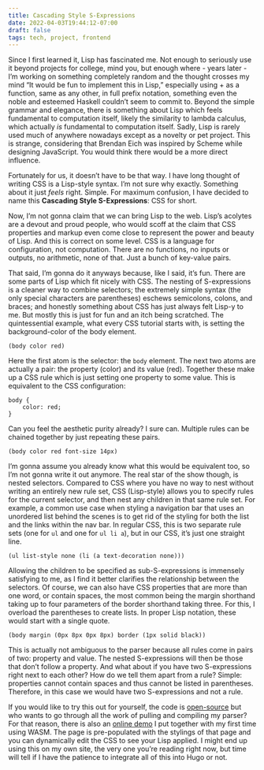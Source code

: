```yaml
---
title: Cascading Style S-Expressions
date: 2022-04-03T19:44:12-07:00
draft: false
tags: tech, project, frontend
---
```


Since I first learned it, Lisp has fascinated me. Not enough to seriously use it beyond projects for college, mind you, but enough where - years later - I’m working on something completely random and the thought crosses my mind “It would be fun to implement this in Lisp,” especially using + as a function, same as any other, in full prefix notation, something even the noble and esteemed Haskell couldn’t seem to commit to. Beyond the simple grammar and elegance, there is something about Lisp which feels fundamental to computation itself, likely the similarity to lambda calculus, which actually *is* fundamental to computation itself. Sadly, Lisp is rarely used much of anywhere nowadays except as a novelty or pet project. This is strange, considering that Brendan Eich was inspired by Scheme while designing JavaScript. You would think there would be a more direct influence.

Fortunately for us, it doesn’t have to be that way. I have long thought of writing CSS is a Lisp-style syntax. I’m not sure why exactly. Something about it just *feels* right. Simple. For maximum confusion, I have decided to name this **Cascading Style S-Expressions**: CSS for short.

Now, I’m not gonna claim that we can bring Lisp to the web. Lisp’s acolytes are a devout and proud people, who would scoff at the claim that CSS properties and markup even come close to represent the power and beauty of Lisp. And this is correct on some level. CSS is a language for configuration, not computation. There are no functions, no inputs or outputs, no arithmetic, none of that. Just a bunch of key-value pairs. 

That said, I’m gonna do it anyways because, like I said, it’s fun. There are some parts of Lisp which fit nicely with CSS. The nesting of S-expressions is a cleaner way to combine selectors; the extremely simple syntax (the only special characters are parentheses) eschews semicolons, colons, and braces; and honestly something about CSS has just always felt Lisp-y to me. But mostly this is just for fun and an itch being scratched. The quintessential example, what every CSS tutorial starts with, is setting the background-color of the body element.

```
(body color red)
```

Here the first atom is the selector: the `body` element. The next two atoms are actually a pair: the property (color) and its value (red). Together these make up a CSS rule which is just setting one property to some value. This is equivalent to the CSS configuration:

```
body {
    color: red;
}
```

Can you feel the aesthetic purity already? I sure can. Multiple rules can be chained together by just repeating these pairs.

```
(body color red font-size 14px)
```

I’m gonna assume you already know what this would be equivalent too, so I’m not gonna write it out anymore. The real star of the show though, is nested selectors. Compared to CSS where you have no way to nest without writing an entirely new rule set, CSS (Lisp-style) allows you to specify rules for the current selector, and then nest any children in that same rule set. For example, a common use case when styling a navigation bar that uses an unordered list behind the scenes is to get rid of the styling for both the list and the links within the nav bar. In regular CSS, this is two separate rule sets (one for `ul` and one for `ul li a`), but in our CSS, it’s just one straight line.

```
(ul list-style none (li (a text-decoration none)))
```

Allowing the children to be specified as sub-S-expressions is immensely satisfying to me, as I find it better clarifies the relationship between the selectors. Of course, we can also have CSS properties that are more than one word, or contain spaces, the most common being the margin shorthand taking up to four parameters of the border shorthand taking three. For this, I overload the parentheses to create lists. In proper Lisp notation, these would start with a single quote.

```
(body margin (0px 8px 0px 8px) border (1px solid black))
```

This is actually not ambiguous to the parser because all rules come in pairs of two: property and value. The nested S-expressions will then be those that don’t follow a property. And what about if you have two S-expressions right next to each other? How do we tell them apart from a rule? Simple: properties cannot contain spaces and thus cannot be listed in parentheses. Therefore, in this case we would have two S-expressions and not a rule. 

If you would like to try this out for yourself, the code is [open-source](https://github.com/dustinnewman/cascading-style-s-expressions) but who wants to go through all the work of pulling and compiling my parser? For that reason, there is also an [online demo](https://dustinnewman.net/cascading-style-s-expressions/) I put together with my first time using WASM. The page is pre-populated with the stylings of that page and you can dynamically edit the CSS to see your Lisp applied. I might end up using this on my own site, the very one you’re reading right now, but time will tell if I have the patience to integrate all of this into Hugo or not.

